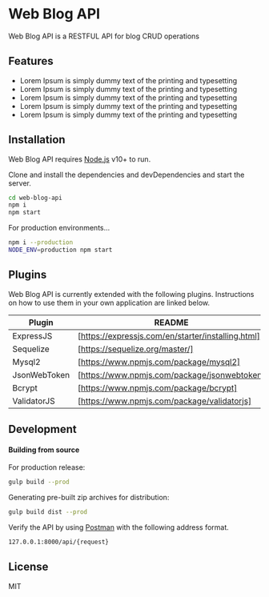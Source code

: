 # Web Blog API

Web Blog API is a RESTFUL API for blog CRUD operations

## Features

- Lorem Ipsum is simply dummy text of the printing and typesetting
- Lorem Ipsum is simply dummy text of the printing and typesetting
- Lorem Ipsum is simply dummy text of the printing and typesetting
- Lorem Ipsum is simply dummy text of the printing and typesetting
- Lorem Ipsum is simply dummy text of the printing and typesetting

## Installation

Web Blog API requires [Node.js](https://nodejs.org/) v10+ to run.

Clone and install the dependencies and devDependencies and start the server.

```sh
cd web-blog-api
npm i
npm start
```

For production environments...

```sh
npm i --production
NODE_ENV=production npm start
```

## Plugins

Web Blog API is currently extended with the following plugins.
Instructions on how to use them in your own application are linked below.

| Plugin | README |
| ------ | ------ |
| ExpressJS | [https://expressjs.com/en/starter/installing.html] |
| Sequelize | [https://sequelize.org/master/] |
| Mysql2 | [https://www.npmjs.com/package/mysql2] |
| JsonWebToken | [https://www.npmjs.com/package/jsonwebtoken] |
| Bcrypt | [https://www.npmjs.com/package/bcrypt] |
| ValidatorJS | [https://www.npmjs.com/package/validatorjs] |

## Development

#### Building from source

For production release:

```sh
gulp build --prod
```

Generating pre-built zip archives for distribution:

```sh
gulp build dist --prod
```

Verify the API by using [Postman](https://www.postman.com/downloads/) with the following address format.

```sh
127.0.0.1:8000/api/{request}
```

## License

MIT